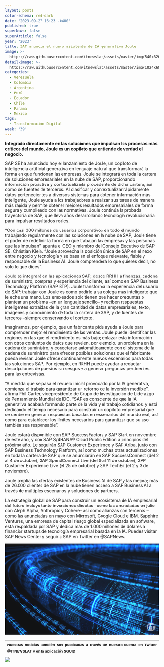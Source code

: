 ```yaml
---
layout: posts
color-schema: red-dark
date: '2023-09-27 16:23 -0400'
published: true
superNews: false
superArticle: false
year: '2023'
title: SAP anuncia el nuevo asistente de IA generativa Joule
image: >-
  https://raw.githubusercontent.com/itnewslat/assets/master/img/540x320/trabajo-sostenible-p.jpg
detail-image: >-
  https://raw.githubusercontent.com/itnewslat/assets/master/img/1024x680/trabajo-sostenible-g.jpg
categories:
  - Venezuela
  - Colombia
  - Argentina
  - Perú
  - Ecuador
  - Chile
  - Panama
  - Mexico
tags:
  - Transformación Digital
week: '39'
---
```

**Integrado directamente en las soluciones que impulsan los procesos más críticos del mundo, Joule es un copiloto que entiende de verdad el negocio.** 

SAP SE ha anunciado hoy el lanzamiento de Joule, un copiloto de inteligencia artificial generativa en lenguaje natural que transformará la forma en que funcionan las empresas. Joule se integrará en toda la cartera de soluciones empresariales en la nube de SAP, proporcionando información proactiva y contextualizada procedente de dicha cartera, así como de fuentes de terceros. Al clasificar y contextualizar rápidamente datos pertenecientes a diversos sistemas para obtener información más inteligente, Joule ayuda a los trabajadores a realizar sus tareas de manera más rápida y permite obtener mejores resultados empresariales de forma segura y cumpliendo con las normativas. Joule continúa la probada trayectoria de SAP, que lleva años desarrollando tecnología revolucionaria para impulsar resultados reales.

“Con casi 300 millones de usuarios corporativos en todo el mundo trabajando regularmente con las soluciones en la nube de SAP, Joule tiene el poder de redefinir la forma en que trabajan las empresas y las personas que las impulsan”, apunta el CEO y miembro del Consejo Ejecutivo de SAP SE, Christian Klein. “Joule aprovecha la posición única de SAP en el nexo entre negocio y tecnología y se basa en el enfoque relevante, fiable y responsable de la Business AI. Joule comprenderá lo que quieres decir, no solo lo que dices”.

Joule se integrará en las aplicaciones SAP, desde RRHH a finanzas, cadena de suministro, compras y experiencia del cliente, así como en SAP Business Technology Platform (SAP BTP). Joule transforma la experiencia del usuario de SAP: trabajar con Joule es como pedirle a su colega más inteligente que le eche una mano. Los empleados solo tienen que hacer preguntas o plantear un problema –en un lenguaje sencillo– y reciben respuestas inteligentes extraídas de la gran cantidad de datos empresariales, texto, imágenes y conocimiento de toda la cartera de SAP, y de fuentes de terceros –siempre conservando el contexto.

Imaginemos, por ejemplo, que un fabricante pide ayuda a Joule para comprender mejor el rendimiento de las ventas. Joule puede identificar las regiones en las que el rendimiento es más bajo; enlazar esta información con otros conjuntos de datos que revelen, por ejemplo, un problema en la cadena de suministro; y conectarse automáticamente con el sistema de la cadena de suministro para ofrecer posibles soluciones que el fabricante pueda revisar. Joule ofrece continuamente nuevos escenarios para todas las soluciones SAP. Por ejemplo, en RRHH puede ayudar a redactar descripciones de puestos sin sesgos y a generar preguntas pertinentes para las entrevistas.

“A medida que se pasa el revuelo inicial provocado por la IA generativa, comienza el trabajo para garantizar un retorno de la inversión medible”, afirma Phil Carter, vicepresidente de Grupo de Investigación de Liderazgo de Pensamiento Mundial de IDC. “SAP es consciente de que la IA generativa acabará formando parte de la vida y el trabajo cotidianos, y está dedicando el tiempo necesario para construir un copiloto empresarial que se centre en generar respuestas basadas en escenarios del mundo real, así como para establecer los límites necesarios para garantizar que su uso también sea responsable”.

Joule estará disponible con SAP SuccessFactors y SAP Start en noviembre de este año, y con SAP S/4HANA® Cloud Public Edition a principios del próximo año. Le seguirán SAP Customer Experience y SAP Ariba, junto con SAP Business Technology Platform, así como muchas otras actualizaciones en toda la cartera de SAP que se anunciarán en SAP SuccessConnect (del 2 al 4 de octubre), SAP SpendConnect Live (del 9 al 11 de octubre), SAP Customer Experience Live (el 25 de octubre) y SAP TechEd (el 2 y 3 de noviembre).

Joule amplía las ofertas existentes de Business AI de SAP y las mejora; más de 26.000 clientes de SAP en la nube tienen acceso a SAP Business AI a través de múltiples escenarios y soluciones de partners.

La estrategia global de SAP para construir un ecosistema de IA empresarial del futuro incluye tanto inversiones directas –como las anunciadas en julio con Aleph Alpha, Anthropic y Cohere– así como alianzas con terceros –como las anunciadas en mayo con Microsoft, Google Cloud e IBM. Sapphire Ventures, una empresa de capital riesgo global especializada en software, está respaldada por SAP y dedica más de 1.000 millones de dólares a financiar startups de tecnología empresarial basada en la IA. Puedes visitar SAP News Center y seguir a SAP en Twitter en @SAPNews.

![](https://raw.githubusercontent.com/itnewslat/assets/master/img/540x320/trabajo-sostenible-p.jpg)

<table style="height: 42px;" width="569">
<tbody>
<tr>
<td style="text-align: justify;"><sub><strong>Nuestras noticias también son publicadas a través de nuestra cuenta en Twitter <a href="https://twitter.com/itnewslat?lang=es">@ITNEWSLAT</a> y en la aplicación <a href="https://squidapp.co/en/">SQUID</a></strong></sub></td>
</tr>
</tbody>
</table>

<img src="https://tracker.metricool.com/c3po.jpg?hash=56f88a41e39ab42c063cc51676587a04"/>